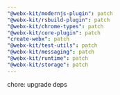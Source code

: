 ```yaml
---
"@webx-kit/modernjs-plugin": patch
"@webx-kit/rsbuild-plugin": patch
"@webx-kit/chrome-types": patch
"@webx-kit/core-plugin": patch
"create-webx": patch
"@webx-kit/test-utils": patch
"@webx-kit/messaging": patch
"@webx-kit/runtime": patch
"@webx-kit/storage": patch
---
```


chore: upgrade deps
